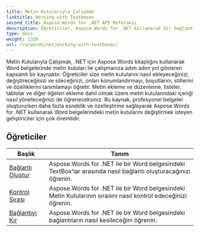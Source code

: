```yaml
---
title: Metin Kutularıyla Çalışmak
linktitle: Working with Textboxes
second_title: Aspose.Words for .NET API Referansı
description: Öğreticiler, Aspose.Words for .NET kullanarak bir bağlantı oluşturmayı, sırayı kontrol etmeyi ve bir bağlantıyı kesmeyi içerir.
type: docs
weight: 1320
url: /ru/words/net/working-with-textboxes/
---
```

Metin Kutularıyla Çalışmak, .NET için Aspose.Words kitaplığını kullanarak Word belgelerinde metin kutuları ile çalışmanıza adım adım yol gösteren kapsamlı bir kaynaktır. Öğreticiler size metin kutularını nasıl ekleyeceğinizi, değiştireceğinizi ve sileceğinizi, onları konumlandırmayı, boyutlarını, stillerini ve özelliklerini tanımlamayı öğretir. Metin ekleme ve düzenleme, listeler, tablolar ve diğer öğeleri ekleme dahil olmak üzere metin kutularındaki içeriği nasıl yöneteceğinizi de öğreneceksiniz. Bu kaynak, profesyonel belgeler oluştururken daha fazla esneklik ve özelleştirme sağlayarak Aspose.Words for .NET kullanarak Word belgelerindeki metin kutularını değiştirmek isteyen geliştiriciler için çok önemlidir.

 ## Öğreticiler
| Başlık | Tanım |
| --- | --- |
| [Bağlantı Oluştur](./create-a-link/) | Aspose.Words for .NET ile bir Word belgesindeki TextBox'lar arasında nasıl bağlantı oluşturacağınızı öğrenin. |
| [Kontrol Sırası](./check-sequence/) | Aspose.Words for .NET ile bir Word belgesindeki Metin Kutularının sırasını nasıl kontrol edeceğinizi öğrenin. |
| [Bağlantıyı Kır](./break-a-link/) | Aspose.Words for .NET ile bir Word belgesindeki bağlantıların nasıl kesileceğini öğrenin. |